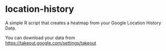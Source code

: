 # location-history

A simple R script that creates a heatmap from your Google Location History Data.

You can download your data from https://takeout.google.com/settings/takeout
